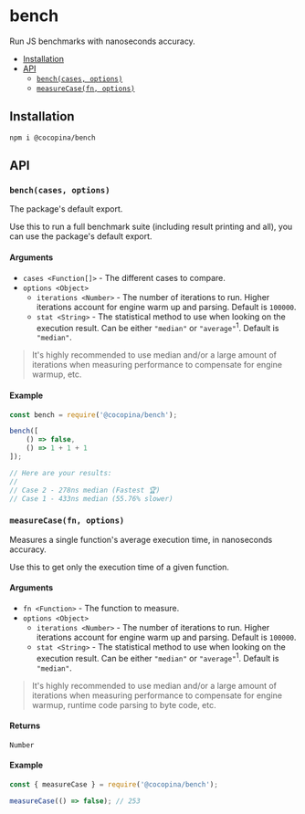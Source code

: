 # bench

Run JS benchmarks with nanoseconds accuracy.

- [Installation](#installation)
- [API](#api)
    * [`bench(cases, options)`](#benchcases-options)
    * [`measureCase(fn, options)`](#measurecasecases-options)

## Installation

```
npm i @cocopina/bench
```

## API

### `bench(cases, options)`

The package's default export.

Use this to run a full benchmark suite (including result printing and all), you can use the package's default export.

#### Arguments

- `cases <Function[]>` - The different cases to compare.
- `options <Object>`
    - `iterations <Number>` - The number of iterations to run. Higher iterations account for engine warm up and parsing. Default is `100000`.
    - `stat <String>` - The statistical method to use when looking on the execution result. Can be either `"median"` or `"average"`<sup>1</sup>. Default is `"median"`.

> It's highly recommended to use median and/or a large amount of iterations when measuring performance to compensate for engine warmup, etc.

#### Example

```js
const bench = require('@cocopina/bench');

bench([
    () => false,
    () => 1 + 1 + 1
]);

// Here are your results:
//
// Case 2 - 278ns median (Fastest 🏆)
// Case 1 - 433ns median (55.76% slower)
```

### `measureCase(fn, options)`

Measures a single function's average execution time, in nanoseconds accuracy.

Use this to get only the execution time of a given function.

#### Arguments

- `fn <Function>` - The function to measure.
- `options <Object>`
    - `iterations <Number>` - The number of iterations to run. Higher iterations account for engine warm up and parsing. Default is `100000`.
    - `stat <String>` - The statistical method to use when looking on the execution result. Can be either `"median"` or `"average"`<sup>1</sup>. Default is `"median"`.

> It's highly recommended to use median and/or a large amount of iterations when measuring performance to compensate for engine warmup, runtime code parsing to byte code, etc.

#### Returns

`Number`

#### Example

```js
const { measureCase } = require('@cocopina/bench');

measureCase(() => false); // 253
```
